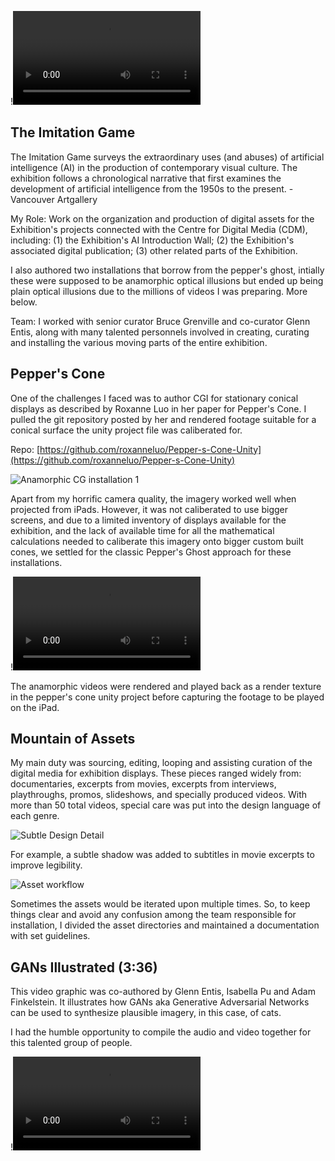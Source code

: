 !![Imitation game exhibition](/videos/the-imitation-game-demo.mp4)

## The Imitation Game

The Imitation Game surveys the extraordinary uses (and abuses) of artificial intelligence (AI) in the production of contemporary visual culture. The exhibition follows a chronological narrative that first examines the development of artificial intelligence from the 1950s to the present. - Vancouver Artgallery  

My Role: Work on the organization and production of digital assets for the Exhibition's projects connected with the Centre for Digital Media (CDM), including: (1) the Exhibition's AI Introduction Wall; (2) the Exhibition's associated digital publication; (3) other related parts of the Exhibition.  

I also authored two installations that borrow from the pepper's ghost, intially these were supposed to be anamorphic optical illusions but ended up being plain optical illusions due to the millions of videos I was preparing. More below.  

Team: I worked with senior curator Bruce Grenville and co-curator Glenn Entis, along with many talented personnels involved in creating, curating and installing the various moving parts of the entire exhibition.  

## Pepper's Cone

One of the challenges I faced was to author CGI for stationary conical displays as described by Roxanne Luo in her paper for Pepper's Cone. I pulled the git repository posted by her and rendered footage suitable for a conical surface the unity project file was caliberated for.

Repo: [https://github.com/roxanneluo/Pepper-s-Cone-Unity](https://github.com/roxanneluo/Pepper-s-Cone-Unity)

![Anamorphic CG installation 1](https://dxncrv.github.io/v3-react-portfolio/assets/vag.m1.b3d1fb90.jpg)

Apart from my horrific camera quality, the imagery worked well when projected from iPads. However, it was not caliberated to use bigger screens, and due to a limited inventory of displays available for the exhibition, and the lack of available time for all the mathematical calculations needed to caliberate this imagery onto bigger custom built cones, we settled for the classic Pepper's Ghost approach for these installations.

!![Anamorphic CG Installation 2](https://dxncrv.github.io/v3-react-portfolio/assets/vag.m2.b2b610fd.mp4)

The anamorphic videos were rendered and played back as a render texture in the pepper's cone unity project before capturing the footage to be played on the iPad.

## Mountain of Assets

My main duty was sourcing, editing, looping and assisting curation of the digital media for exhibition displays. These pieces ranged widely from: documentaries, excerpts from movies, excerpts from interviews, playthroughs, promos, slideshows, and specially produced videos. With more than 50 total videos, special care was put into the design language of each genre.

![Subtle Design Detail](https://dxncrv.github.io/v3-react-portfolio/assets/vag.m3.e725960e.png)

For example, a subtle shadow was added to subtitles in movie excerpts to improve legibility.

![Asset workflow](https://dxncrv.github.io/v3-react-portfolio/assets/vag.m4.0883ae1b.png)

Sometimes the assets would be iterated upon multiple times. So, to keep things clear and avoid any confusion among the team responsible for installation, I divided the asset directories and maintained a documentation with set guidelines.

## GANs Illustrated (3:36)

This video graphic was co-authored by Glenn Entis, Isabella Pu and Adam Finkelstein. It illustrates how GANs aka Generative Adversarial Networks can be used to synthesize plausible imagery, in this case, of cats.  

I had the humble opportunity to compile the audio and video together for this talented group of people.

!![Video of Generative Adversarial Networks](https://dxncrv.github.io/v3-react-portfolio/assets/vag.mdemo.c96c30bb.mp4)
